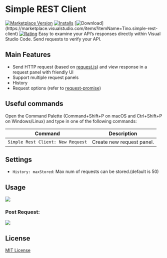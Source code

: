 # Simple REST Client
[![Marketplace Version](https://vsmarketplacebadges.dev/version-short/Tino.simple-rest-client.svg)](https://marketplace.visualstudio.com/items?itemName=Tino.simple-rest-client) [![Installs](https://vsmarketplacebadges.dev/installs-short/Tino.simple-rest-client.svg)](https://marketplace.visualstudio.com/items?itemName=Tino.simple-rest-client) [![Download]([https://vsmarketplacebadge.apphb.com/downloads-short/Tino.simple-rest-client.svg?color=blue](https://vsmarketplacebadges.dev/downloads-short/Tino.simple-rest-client.svg))](https://marketplace.visualstudio.com/items?itemName=Tino.simple-rest-client) [![Rating](https://vsmarketplacebadges.dev/rating-star/Tino.simple-rest-client.svg?color=ff9345)](https://marketplace.visualstudio.com/items?itemName=Tino.simple-rest-client)
Easy to examine your API’s responses directly within Visual Studio Code. Send requests to verify your API.

## Main Features
- Send HTTP request (based on [request.js](https://github.com/request/request)) and view response in a request panel with friendly UI
- Support multiple request panels
- History
- Request options (refer to [request-promise](https://www.npmjs.com/package/request-promise))

## Useful commands
Open the Command Palette (Command+Shift+P on macOS and Ctrl+Shift+P on Windows/Linux) and type in one of the following commands:

Command | Description
--- | ---
```Simple Rest Client: New Request``` | Create new request panel.

## Settings

* `History: maxStored`: Max num of requests can be stored.(default is 50)

## Usage
![](https://raw.githubusercontent.com/HoangNguyen17193/vscode-simple-rest-client/master/design/screen-shots/v1/screen-shots.gif)

### Post Request:
![](https://raw.githubusercontent.com/HoangNguyen17193/vscode-simple-rest-client/master/design/screen-shots/new-post.png)

## License
[MIT License](LICENSE)
